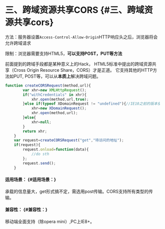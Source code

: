 # 三、跨域资源共享CORS {#三、跨域资源共享cors}

方法：服务器设置`Access-Control-Allow-Origin`HTTP响应头之后，浏览器将会允许跨域请求

限制：浏览器需要支持HTML5，**可以支持POST，PUT等方法**

前面提到的跨域手段都是某种意义上的Hack， HTML5标准中提出的跨域资源共享（Cross Origin Resource Share，CORS）才是正道。 它支持其他的HTTP方法如PUT, POST等，可以从**本质上**解决跨域问题。

```js
function createCORSRequest(method,url){
        var xhr=new XMLHttpRequest();
        if("withCredentials" in xhr){
            xhr.open(method,url,true);
        }else if(typeof XDomainRequest != "undefined"){//IE10之前的版本使用XDmainRequest支持CORS
            xhr=new XDomainRequest();
            xhr.open(method,url);
        }else{
            xhr=null;
        }
        return xhr;
    }
    var request=createCORSRequest("get","待访问的地址");
    if(request){
        request.onload=function(data){
            //do sth
        };
        request.send();
    }
```

#### 适用场景： {#适用场景：}

承载的信息量大，get形式搞不定，需选用post传输。CORS支持所有类型的传输。

#### 兼容性： {#兼容性：}

移动端全面支持（除opera mini）,PC上IE8+。

